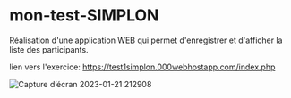 # mon-test-SIMPLON
Réalisation d'une application WEB qui permet d'enregistrer et d'afficher la liste des participants.

lien vers l'exercice: https://test1simplon.000webhostapp.com/index.php

![Capture d’écran 2023-01-21 212908](https://user-images.githubusercontent.com/123259781/213916294-68daba22-c5ae-42de-accf-b7b4530130da.jpg)
